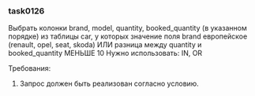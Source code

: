 
### task0126

Выбрать колонки brand, model, quantity, booked_quantity (в указанном порядке)
из таблицы car, у которых значение поля brand европейское 
(renault, opel, seat, skoda)
ИЛИ разница между quantity и booked_quantity МЕНЬШЕ 10
Нужно использовать: IN, OR


Требования:
1.	Запрос должен быть реализован согласно условию.


